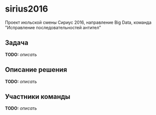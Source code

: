 # sirius2016
Проект июльской смены Сириус 2016, направление Big Data, команда "Исправление последовательностей антител"

## Задача
**TODO:** *описать*

## Описание решения
**TODO:** *описать*

## Участники команды
**TODO:** *описать*
